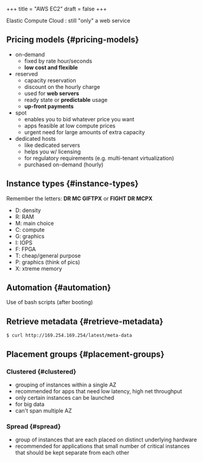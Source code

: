 +++
title = "AWS EC2"
draft = false
+++

Elastic Compute Cloud
: still "only" a web service


## Pricing models {#pricing-models}

-   on-demand
    -   fixed by rate hour/seconds
    -   **low cost and flexible**
-   reserved
    -   capacity reservation
    -   discount on the hourly charge
    -   used for **web servers**
    -   ready state or **predictable** usage
    -   **up-front payments**
-   spot
    -   enables you to bid whatever price you want
    -   apps feasible at low compute prices
    -   urgent need for large amounts of extra capacity
-   dedicated hosts
    -   like dedicated servers
    -   helps you w/ licensing
    -   for regulatory requirements (e.g. multi-tenant virtualization)
    -   purchased on-demand (hourly)


## Instance types {#instance-types}

Remember the letters: **DR MC GIFTPX** or **FIGHT DR MCPX**

-   D: density
-   R: RAM
-   M: main choice
-   C: compute
-   G: graphics
-   I: IOPS
-   F: FPGA
-   T: cheap/general purpose
-   P: graphics (think of pics)
-   X: xtreme memory


## Automation {#automation}

Use of bash scripts (after booting)


## Retrieve metadata {#retrieve-metadata}

`$ curl http://169.254.169.254/latest/meta-data`


## Placement groups {#placement-groups}


### Clustered {#clustered}

-   grouping of instances within a single AZ
-   recommended for apps that need low latency, high net throughput
-   only certain instances can be launched
-   for big data
-   can't span multiple AZ


### Spread {#spread}

-   group of instances that are each placed on distinct underlying hardware
-   recommended for applications that small number of critical instances that should be kept separate from each other
